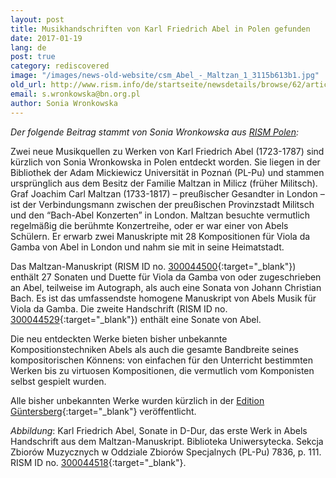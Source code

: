 ```yaml
---
layout: post
title: Musikhandschriften von Karl Friedrich Abel in Polen gefunden
date: 2017-01-19
lang: de
post: true
category: rediscovered
image: "/images/news-old-website/csm_Abel_-_Maltzan_1_3115b613b1.jpg"
old_url: http://www.rism.info/de/startseite/newsdetails/browse/62/article/64/karl-friedrich-abel-manuscript-found-in-poland.html
email: s.wronkowska@bn.org.pl
author: Sonia Wronkowska
---
```


_Der folgende Beitrag stammt von Sonia Wronkowska aus [RISM Polen](/de/workgroups/poland-warsaw-polish-rism-center-national-library-of-poland/home.html):_

Zwei neue Musikquellen zu Werken von Karl Friedrich Abel (1723-1787) sind kürzlich von Sonia Wronkowska in Polen entdeckt worden. Sie liegen in der Bibliothek der Adam Mickiewicz Universität in Poznań (PL-Pu) und stammen ursprünglich aus dem Besitz der Familie Maltzan in Milicz (früher Militsch). Graf Joachim Carl Maltzan (1733-1817) – preußischer Gesandter in London – ist der Verbindungsmann zwischen der preußischen Provinzstadt Militsch und den “Bach-Abel Konzerten” in London. Maltzan besuchte vermutlich regelmäßig die berühmte Konzertreihe, oder er war einer von Abels Schülern. Er erwarb zwei Manuskripte mit 28 Kompositionen für Viola da Gamba von Abel in London und nahm sie mit in seine Heimatstadt.

Das Maltzan-Manuskript (RISM ID no. [300044500](https://opac.rism.info/search?id=300044500){:target="_blank"}) enthält 27 Sonaten und Duette für Viola da Gamba von oder zugeschrieben an Abel, teilweise im Autograph, als auch eine Sonata von Johann Christian Bach. Es ist das umfassendste homogene Manuskript von Abels Musik für Viola da Gamba. Die zweite Handschrift (RISM ID no. [300044529](https://opac.rism.info/search?id=300044529){:target="_blank"}) enthält eine Sonate von Abel.

Die neu entdeckten Werke bieten bisher unbekannte Kompositionstechniken Abels als auch die gesamte Bandbreite seines kompositorischen Könnens: von einfachen für den Unterricht bestimmten Werken bis zu virtuosen Kompositionen, die vermutlich vom Komponisten selbst gespielt wurden.

Alle bisher unbekannten Werke wurden kürzlich in der [Edition Güntersberg](http://www.guentersberg.de/noten/de/g301.php){:target="_blank"} veröffentlicht.

_Abbildung_: Karl Friedrich Abel, Sonate in D-Dur, das erste Werk in Abels Handschrift aus dem Maltzan-Manuskript. Biblioteka Uniwersytecka. Sekcja Zbiorów Muzycznych w Oddziale Zbiorów Specjalnych (PL-Pu) 7836, p. 111. RISM ID no. [300044518](https://opac.rism.info/search?id=300044518){:target="_blank"}.

